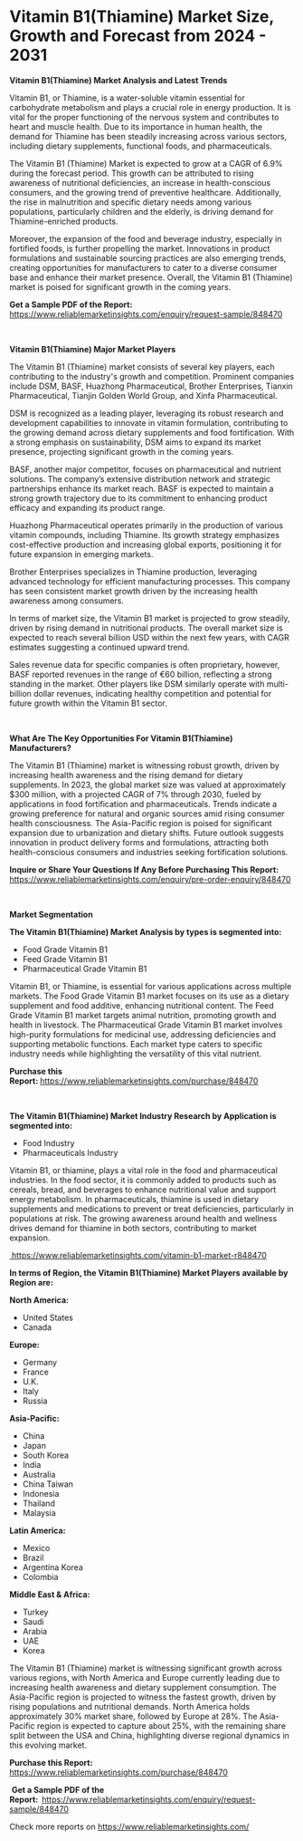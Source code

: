 <p><h1>Vitamin B1(Thiamine) Market Size, Growth and Forecast from 2024 - 2031</h1></p><p><strong>Vitamin B1(Thiamine) Market Analysis and Latest Trends</strong></p>
<p><p>Vitamin B1, or Thiamine, is a water-soluble vitamin essential for carbohydrate metabolism and plays a crucial role in energy production. It is vital for the proper functioning of the nervous system and contributes to heart and muscle health. Due to its importance in human health, the demand for Thiamine has been steadily increasing across various sectors, including dietary supplements, functional foods, and pharmaceuticals.</p><p>The Vitamin B1 (Thiamine) Market is expected to grow at a CAGR of 6.9% during the forecast period. This growth can be attributed to rising awareness of nutritional deficiencies, an increase in health-conscious consumers, and the growing trend of preventive healthcare. Additionally, the rise in malnutrition and specific dietary needs among various populations, particularly children and the elderly, is driving demand for Thiamine-enriched products. </p><p>Moreover, the expansion of the food and beverage industry, especially in fortified foods, is further propelling the market. Innovations in product formulations and sustainable sourcing practices are also emerging trends, creating opportunities for manufacturers to cater to a diverse consumer base and enhance their market presence. Overall, the Vitamin B1 (Thiamine) market is poised for significant growth in the coming years.</p></p>
<p><strong>Get a Sample PDF of the Report:&nbsp;</strong> <a href="https://www.reliablemarketinsights.com/enquiry/request-sample/848470?utm_campaign=1894&utm_medium=2&utm_source=Github&utm_content=ia&utm_term=30122024&utm_id=vitamin-b1thiamine">https://www.reliablemarketinsights.com/enquiry/request-sample/848470</a></p>
<p>&nbsp;</p>
<p><strong>Vitamin B1(Thiamine) Major Market Players</strong></p>
<p><p>The Vitamin B1 (Thiamine) market consists of several key players, each contributing to the industry's growth and competition. Prominent companies include DSM, BASF, Huazhong Pharmaceutical, Brother Enterprises, Tianxin Pharmaceutical, Tianjin Golden World Group, and Xinfa Pharmaceutical. </p><p>DSM is recognized as a leading player, leveraging its robust research and development capabilities to innovate in vitamin formulation, contributing to the growing demand across dietary supplements and food fortification. With a strong emphasis on sustainability, DSM aims to expand its market presence, projecting significant growth in the coming years.</p><p>BASF, another major competitor, focuses on pharmaceutical and nutrient solutions. The company’s extensive distribution network and strategic partnerships enhance its market reach. BASF is expected to maintain a strong growth trajectory due to its commitment to enhancing product efficacy and expanding its product range.</p><p>Huazhong Pharmaceutical operates primarily in the production of various vitamin compounds, including Thiamine. Its growth strategy emphasizes cost-effective production and increasing global exports, positioning it for future expansion in emerging markets.</p><p>Brother Enterprises specializes in Thiamine production, leveraging advanced technology for efficient manufacturing processes. This company has seen consistent market growth driven by the increasing health awareness among consumers.</p><p>In terms of market size, the Vitamin B1 market is projected to grow steadily, driven by rising demand in nutritional products. The overall market size is expected to reach several billion USD within the next few years, with CAGR estimates suggesting a continued upward trend.</p><p>Sales revenue data for specific companies is often proprietary, however, BASF reported revenues in the range of €60 billion, reflecting a strong standing in the market. Other players like DSM similarly operate with multi-billion dollar revenues, indicating healthy competition and potential for future growth within the Vitamin B1 sector.</p></p>
<p>&nbsp;</p>
<p><strong>What Are The Key Opportunities For Vitamin B1(Thiamine) Manufacturers?</strong></p>
<p><p>The Vitamin B1 (Thiamine) market is witnessing robust growth, driven by increasing health awareness and the rising demand for dietary supplements. In 2023, the global market size was valued at approximately $300 million, with a projected CAGR of 7% through 2030, fueled by applications in food fortification and pharmaceuticals. Trends indicate a growing preference for natural and organic sources amid rising consumer health consciousness. The Asia-Pacific region is poised for significant expansion due to urbanization and dietary shifts. Future outlook suggests innovation in product delivery forms and formulations, attracting both health-conscious consumers and industries seeking fortification solutions.</p></p>
<p><strong>Inquire or Share Your Questions If Any Before Purchasing This Report:</strong> <a href="https://www.reliablemarketinsights.com/enquiry/pre-order-enquiry/848470?utm_campaign=1894&utm_medium=2&utm_source=Github&utm_content=ia&utm_term=30122024&utm_id=vitamin-b1thiamine">https://www.reliablemarketinsights.com/enquiry/pre-order-enquiry/848470</a></p>
<p>&nbsp;</p>
<p><strong>Market Segmentation</strong></p>
<p><strong>The Vitamin B1(Thiamine) Market Analysis by types is segmented into:</strong></p>
<p><ul><li>Food Grade Vitamin B1</li><li>Feed Grade Vitamin B1</li><li>Pharmaceutical Grade Vitamin B1</li></ul></p>
<p><p>Vitamin B1, or Thiamine, is essential for various applications across multiple markets. The Food Grade Vitamin B1 market focuses on its use as a dietary supplement and food additive, enhancing nutritional content. The Feed Grade Vitamin B1 market targets animal nutrition, promoting growth and health in livestock. The Pharmaceutical Grade Vitamin B1 market involves high-purity formulations for medicinal use, addressing deficiencies and supporting metabolic functions. Each market type caters to specific industry needs while highlighting the versatility of this vital nutrient.</p></p>
<p><strong>Purchase this Report:&nbsp;</strong><a href="https://www.reliablemarketinsights.com/purchase/848470?utm_campaign=1894&utm_medium=2&utm_source=Github&utm_content=ia&utm_term=30122024&utm_id=vitamin-b1thiamine">https://www.reliablemarketinsights.com/purchase/848470</a></p>
<p>&nbsp;</p>
<p><strong>The Vitamin B1(Thiamine) Market Industry Research by Application is segmented into:</strong></p>
<p><ul><li>Food Industry</li><li>Pharmaceuticals Industry</li></ul></p>
<p><p>Vitamin B1, or thiamine, plays a vital role in the food and pharmaceutical industries. In the food sector, it is commonly added to products such as cereals, bread, and beverages to enhance nutritional value and support energy metabolism. In pharmaceuticals, thiamine is used in dietary supplements and medications to prevent or treat deficiencies, particularly in populations at risk. The growing awareness around health and wellness drives demand for thiamine in both sectors, contributing to market expansion.</p></p>
<p><a href="https://www.reliablemarketinsights.com/vitamin-b1-market-r848470?utm_campaign=1894&utm_medium=2&utm_source=Github&utm_content=ia&utm_term=30122024&utm_id=vitamin-b1thiamine">&nbsp;https://www.reliablemarketinsights.com/vitamin-b1-market-r848470</a></p>
<p><strong>In terms of Region, the Vitamin B1(Thiamine) Market Players available by Region are:</strong></p>
<p>
    <p> <strong> North America: </strong>
        <ul>
            <li>United States</li>
            <li>Canada</li>
        </ul>
        </p> 
    <p> <strong> Europe: </strong>
        <ul>
            <li>Germany</li>
            <li>France</li>
            <li>U.K.</li>
            <li>Italy</li>
            <li>Russia</li>
        </ul>
        </p> 
    <p> <strong> Asia-Pacific: </strong>
        <ul>
            <li>China</li>
            <li>Japan</li>
            <li>South Korea</li>
            <li>India</li>
            <li>Australia</li>
            <li>China Taiwan</li>
            <li>Indonesia</li>
            <li>Thailand</li>
            <li>Malaysia</li>
        </ul>
        </p> 
    <p> <strong> Latin America: </strong>
        <ul>
            <li>Mexico</li>
            <li>Brazil</li>
            <li>Argentina Korea</li>
            <li>Colombia</li>
        </ul>
        </p> 
    <p> <strong> Middle East & Africa: </strong>
        <ul>
            <li>Turkey</li>
            <li>Saudi</li>
            <li>Arabia</li>
            <li>UAE</li>
            <li>Korea</li>
        </ul>
    </p>
    </p>
<p><p>The Vitamin B1 (Thiamine) market is witnessing significant growth across various regions, with North America and Europe currently leading due to increasing health awareness and dietary supplement consumption. The Asia-Pacific region is projected to witness the fastest growth, driven by rising populations and nutritional demands. North America holds approximately 30% market share, followed by Europe at 28%. The Asia-Pacific region is expected to capture about 25%, with the remaining share split between the USA and China, highlighting diverse regional dynamics in this evolving market.</p></p>
<p><strong>Purchase this Report: </strong><a href="https://www.reliablemarketinsights.com/purchase/848470?utm_campaign=1894&utm_medium=2&utm_source=Github&utm_content=ia&utm_term=30122024&utm_id=vitamin-b1thiamine">https://www.reliablemarketinsights.com/purchase/848470</a></p>
<p>&nbsp;<strong>Get a Sample PDF of the Report:&nbsp;&nbsp;</strong><a href="https://www.reliablemarketinsights.com/enquiry/request-sample/848470?utm_campaign=1894&utm_medium=2&utm_source=Github&utm_content=ia&utm_term=30122024&utm_id=vitamin-b1thiamine">https://www.reliablemarketinsights.com/enquiry/request-sample/848470</a></p>
<p><strong></strong></p>
<p>Check more reports on <a href="https://www.reliablemarketinsights.com/?utm_campaign=1894&utm_medium=2&utm_source=Github&utm_content=ia&utm_term=30122024&utm_id=vitamin-b1thiamine">https://www.reliablemarketinsights.com/</a></p>